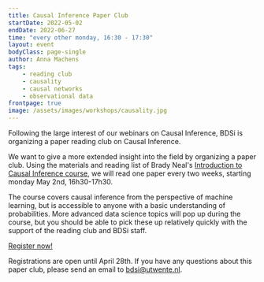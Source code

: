 ```yaml
---
title: Causal Inference Paper Club
startDate: 2022-05-02
endDate: 2022-06-27
time: "every other monday, 16:30 - 17:30"
layout: event
bodyClass: page-single
author: Anna Machens
tags:
    - reading club
    - causality
    - causal networks
    - observational data
frontpage: true
image: /assets/images/workshops/causality.jpg
---
```


Following the large interest of our webinars on Causal Inference, BDSi is organizing a paper reading club on Causal Inference.

We want to give a more extended insight into the field by organizing a paper club. Using the materials and reading list of Brady Neal's [Introduction to Causal Inference course](https://www.bradyneal.com/causal-inference-course), we will read one paper every two weeks, starting monday May 2nd, 16h30-17h30.

The course covers causal inference from the perspective of machine learning, but is accessible to anyone with a basic understanding of probabilities. More advanced data science topics will pop up during the course, but you should be able to pick these up relatively quickly with the support of the reading club and BDSi staff.

<a class="button" href="mailto:bdsi@utwente.nl?subject=paperclub causal inference&body=I would like to join the paper club on causal inference!">Register now!</a>

Registrations are open until April 28th. If you have any questions about this paper club, please send an email to <bdsi@utwente.nl>.
